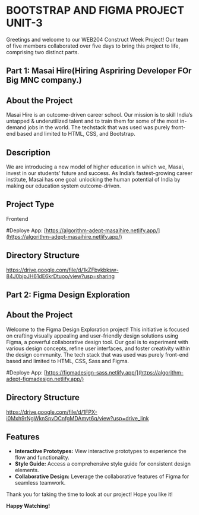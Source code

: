 # BOOTSTRAP AND FIGMA PROJECT UNIT-3
Greetings and welcome to our WEB204 Construct Week Project! Our team of five members collaborated over five days to bring this project to life, comprising two distinct parts.

## Part 1: Masai Hire(Hiring Aspriring Developer FOr Big MNC company.)

## About the Project
Masai Hire is an outcome-driven career school. Our mission is to skill India’s untapped & underutilized talent and to train them for some of the most in-demand jobs in the world. 
The techstack that was used was purely front-end based and limited to HTML, CSS, and Bootstrap.

## Description
We are introducing a new model of higher education in which we, Masai, invest in our students’ future and success. As India’s fastest-growing career institute, Masai has one goal: unlocking the human potential of India by making our education system outcome-driven.

## Project Type
Frontend 

#Deploye App: [https://algorithm-adept-masaihire.netlify.app/](https://algorithm-adept-masaihire.netlify.app/)

  ## Directory Structure
  https://drive.google.com/file/d/1kZFbvkbksw-84J0bjpJH61dE6krDtuoo/view?usp=sharing

  ## Part 2: Figma Design Exploration 

   ## About the Project
   Welcome to the Figma Design Exploration project! This initiative is focused on crafting visually appealing and user-friendly design solutions using Figma, a powerful collaborative design tool. Our goal is to 
   experiment with various design concepts, refine user interfaces, and foster creativity within the design community. The tech stack that was used was purely front-end based and limited to HTML, CSS, Sass and 
   Figma.

  #Deploye App: [https://figmadesign-sass.netlify.app/](https://algorithm-adept-figmadesign.netlify.app/)

## Directory Structure
https://drive.google.com/file/d/1FPX-i0Mxh9rNgWknSpvDCnfgMDAmyt6q/view?usp=drive_link

## Features
 - **Interactive Prototypes:** View interactive prototypes to experience the flow and functionality.
 - **Style Guide:** Access a comprehensive style guide for consistent design elements.
 - **Collaborative Design:** Leverage the collaborative features of Figma for seamless teamwork.



Thank you for taking the time to look at our project! Hope you like it!

  **Happy Watching!**
